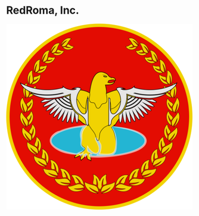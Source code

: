 RedRoma, Inc.
==========================

[<img src="Assets/RedRoma-Logo.png" width = "500">](https://redroma.tech/)

